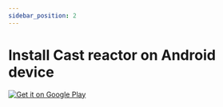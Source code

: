 ```yaml
---
sidebar_position: 2
---
```


# Install Cast reactor on Android device


<a href='https://play.google.com/store/apps/details?id=com.castreactor&pcampaignid=pcampaignidMKT-Other-global-all-co-prtnr-py-PartBadge-Mar2515-1'><img alt='Get it on Google Play' src='https://play.google.com/intl/en_us/badges/static/images/badges/en_badge_web_generic.png'/></a>


